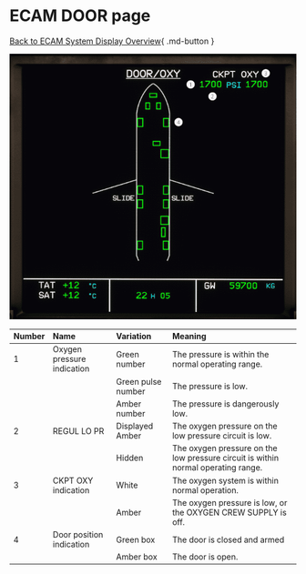 # ECAM DOOR page

[Back to ECAM System Display Overview](index.md){ .md-button }

![DOOR ECAM page](../../../assets/a32nx-briefing/ecam/door.png "DOOR ECAM page")


| Number | Name                       | Variation          | Meaning                                                                           |
|:-------|:---------------------------|:-------------------|:----------------------------------------------------------------------------------|
| 1      | Oxygen pressure indication | Green number       | The pressure is within the normal operating range.                                |
|        |                            | Green pulse number | The pressure is low.                                                              |
|        |                            | Amber number       | The pressure is dangerously low.                                                  |
| 2      | REGUL LO PR                | Displayed Amber    | The oxygen pressure on the low pressure circuit is low.                           |
|        |                            | Hidden             | The oxygen pressure on the low pressure circuit is within normal operating range. |
| 3      | CKPT OXY indication        | White              | The oxygen system is within normal operation.                                     |
|        |                            | Amber              | The oxygen pressure is low, or the OXYGEN CREW SUPPLY is off.                     |
| 4      | Door position indication   | Green box          | The door is closed and armed                                                      |
|        |                            | Amber box          | The door is open.                                                                 |


